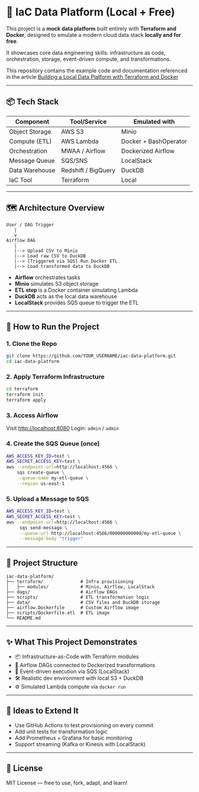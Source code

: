 # 🧪 IaC Data Platform (Local + Free)

This project is a **mock data platform** built entirely with **Terraform and Docker**, designed to emulate a modern cloud data stack **locally and for free**.

It showcases core data engineering skills: infrastructure as code, orchestration, storage, event-driven compute, and transformations.

This repository contains the example code and documentation referenced in the article [Building a Local Data Platform with Terraform and Docker](https://p-munhoz.github.io/blog/building-local-data-platform-terraform-docker)

---

## 📦 Tech Stack

| Component      | Tool/Service        | Emulated with         |
| -------------- | ------------------- | --------------------- |
| Object Storage | AWS S3              | Minio                 |
| Compute (ETL)  | AWS Lambda          | Docker + BashOperator |
| Orchestration  | MWAA / Airflow      | Dockerized Airflow    |
| Message Queue  | SQS/SNS             | LocalStack            |
| Data Warehouse | Redshift / BigQuery | DuckDB                |
| IaC Tool       | Terraform           | Local                 |

---

## 🗺 Architecture Overview

```
User / DAG Trigger
   |
   v
Airflow DAG
   |
   |--> Upload CSV to Minio
   |--> Load raw CSV to DuckDB
   |--> [Triggered via SQS] Run Docker ETL
   |--> Load transformed data to DuckDB
```

* **Airflow** orchestrates tasks
* **Minio** simulates S3 object storage
* **ETL step** is a Docker container simulating Lambda
* **DuckDB** acts as the local data warehouse
* **LocalStack** provides SQS queue to trigger the ETL

---

## 🚀 How to Run the Project

### 1. Clone the Repo

```bash
git clone https://github.com/YOUR_USERNAME/iac-data-platform.git
cd iac-data-platform
```

### 2. Apply Terraform Infrastructure

```bash
cd terraform
terraform init
terraform apply
```

### 3. Access Airflow

Visit [http://localhost:8080](http://localhost:8080)
Login: `admin` / `admin`

### 4. Create the SQS Queue (once)

```bash
AWS_ACCESS_KEY_ID=test \
AWS_SECRET_ACCESS_KEY=test \
aws --endpoint-url=http://localhost:4566 \
    sqs create-queue \
    --queue-name my-etl-queue \
    --region us-east-1
```

### 5. Upload a Message to SQS

```bash
AWS_ACCESS_KEY_ID=test \
AWS_SECRET_ACCESS_KEY=test \
aws --endpoint-url=http://localhost:4566 \
     sqs send-message \
     --queue-url http://localhost:4566/000000000000/my-etl-queue \
     --message-body "trigger"
```

---

## 📁 Project Structure

```
iac-data-platform/
├── terraform/              # Infra provisioning
│   ├── modules/            # Minio, Airflow, LocalStack
├── dags/                   # Airflow DAGs
├── scripts/                # ETL transformation logic
├── data/                   # CSV files and DuckDB storage
├── airflow.Dockerfile      # Custom Airflow image
├── scripts/Dockerfile.etl  # ETL image
└── README.md
```

---

## ✨ What This Project Demonstrates

* 📦 Infrastructure-as-Code with Terraform modules
* 🧩 Airflow DAGs connected to Dockerized transformations
* 🔁 Event-driven execution via SQS (LocalStack)
* 🛠 Realistic dev environment with local S3 + DuckDB
* ⚙️ Simulated Lambda compute via `docker run`

---

## 🧠 Ideas to Extend It

* Use GitHub Actions to test provisioning on every commit
* Add unit tests for transformation logic
* Add Prometheus + Grafana for basic monitoring
* Support streaming (Kafka or Kinesis with LocalStack)

---

## 📜 License

MIT License — free to use, fork, adapt, and learn!

